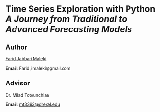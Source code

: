 # **Time Series Exploration with Python**<br/>_A Journey from Traditional to Advanced Forecasting Models_

## Author

[Farid Jabbari Maleki](https://www.linkedin.com/in/farid-j-maleki/)

**Email**: Farid.j.maleki@gmail.com

## Advisor

Dr. Milad Totounchian

**Email**: mt3393@drexel.edu
